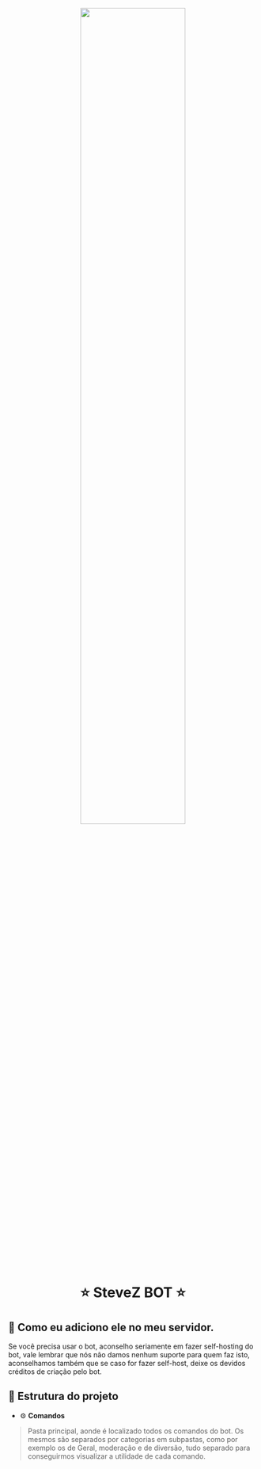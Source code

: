 
<p align="center">
<img width="65%" src="https://media.discordapp.net/attachments/751692287880462478/775113331043205120/Stuve_pica_reta.png">
<br>

<h1 align="center">⭐ SteveZ BOT ⭐</h1>

## 🤔 Como eu adiciono ele no meu servidor.

Se você precisa usar o bot, aconselho seriamente em fazer self-hosting do bot, vale lembrar que nós não damos nenhum suporte para quem faz isto, aconselhamos também que se caso for fazer self-host, deixe os devidos créditos de criação pelo bot.


## 📁 Estrutura do projeto
* ⚙ **Comandos**

> Pasta principal, aonde é localizado todos os comandos do bot. Os mesmos são separados por categorias em subpastas, como por exemplo os de Geral, moderação e de diversão, tudo separado para conseguirmos visualizar a utilidade de cada comando.